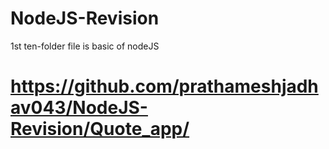 # NodeJS-Revision
1st ten-folder file is basic of nodeJS

# https://github.com/prathameshjadhav043/NodeJS-Revision/Quote_app/
